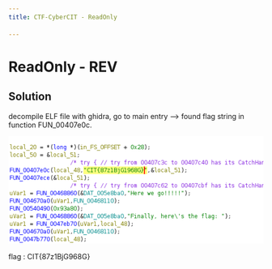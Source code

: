 ```yaml
---
title: CTF-CyberCIT - ReadOnly

---
```


# ReadOnly - REV

## Solution

decompile ELF file with ghidra, go to main entry --> found flag string in function FUN_00407e0c.

![img](img1.png)

flag : CIT{87z1BjG968G}
